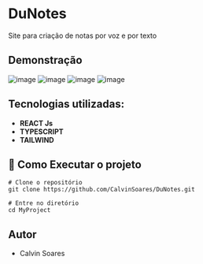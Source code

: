 # DuNotes

Site para criação de notas por voz e por texto


## Demonstração 

![image](https://github.com/CalvinSoares/DuNotes/assets/99036067/adc986c9-f797-4572-b697-9b4e1fb0fdeb)
![image](https://github.com/CalvinSoares/DuNotes/assets/99036067/8d6a9946-7e84-4a34-a9fa-7653b417757b)
![image](https://github.com/CalvinSoares/DuNotes/assets/99036067/42bab72e-3b9b-43e7-9428-832345d641b8)
![image](https://github.com/CalvinSoares/DuNotes/assets/99036067/907a2caf-8ef6-4ed7-beae-24f33fae581f)



## Tecnologias utilizadas: 

* **REACT Js**
* **TYPESCRIPT**
* **TAILWIND**

## 🔧 Como Executar o projeto

```
# Clone o repositório
git clone https://github.com/CalvinSoares/DuNotes.git

# Entre no diretório
cd MyProject
```

## Autor

* Calvin Soares

